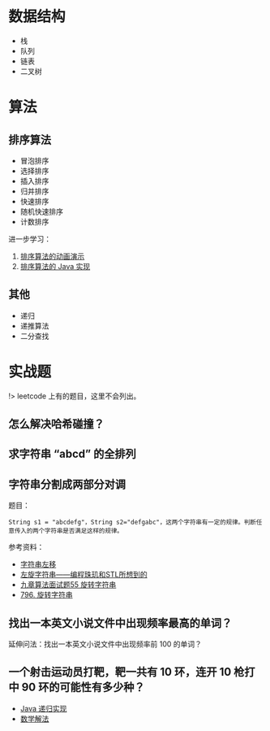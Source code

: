 
# 数据结构

- 栈
- 队列
- 链表
- 二叉树

# 算法

## 排序算法

- 冒泡排序
- 选择排序
- 插入排序
- 归并排序
- 快速排序
- 随机快速排序
- 计数排序

进一步学习：

1. [排序算法的动画演示](https://visualgo.net/zh/sorting?slide=1)
1. [排序算法的 Java 实现](https://github.com/ly1012/qa-edu-java-all/tree/master/java-algorithms/src/main/java/sort)

## 其他

- 递归
- 递推算法
- 二分查找

# 实战题

!> leetcode 上有的题目，这里不会列出。

## 怎么解决哈希碰撞？

## 求字符串 “abcd” 的全排列

## 字符串分割成两部分对调

题目：

```
String s1 = "abcdefg"，String s2="defgabc"，这两个字符串有一定的规律。判断任意传入的两个字符串是否满足这样的规律。
```

参考资料：

- [字符串左移](https://blog.csdn.net/yangkaikwill/article/details/48296575)
- [左旋字符串——编程珠玑和STL所想到的](https://blog.csdn.net/gzxcyy/article/details/21297043)
- [九章算法面试题55 旋转字符串](http://www.bubuko.com/infodetail-802915.html)
- [796. 旋转字符串](https://leetcode-cn.com/problems/rotate-string/)

## 找出一本英文小说文件中出现频率最高的单词？

延伸问法：找出一本英文小说文件中出现频率前 100 的单词？

## 一个射击运动员打靶，靶一共有 10 环，连开 10 枪打中 90 环的可能性有多少种？

- [Java 递归实现](https://github.com/ly1012/qa-edu-java-all/blob/master/java-algorithms/src/main/java/topic/recursion/Shooting.java)
- [数学解法](https://blog.csdn.net/ojshilu/article/details/17303537)